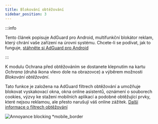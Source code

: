 ```yaml
---
title: Blokování obtěžování
sidebar_position: 3
---
```


:::info

Tento článek popisuje AdGuard pro Android, multifunkční blokátor reklam, který chrání vaše zařízení na úrovni systému. Chcete-li se podívat, jak to funguje, [stáhněte si AdGuard pro Android](https://agrd.io/download-kb-adblock)

:::

K modulu Ochrana před obtěžováním se dostanete klepnutím na kartu _Ochrana_ (druhá ikona vlevo dole na obrazovce) a výběrem možnosti _Blokování obtěžování_.

Tato funkce je založena na AdGuard filtrech obtěžování a umožňuje blokovat vyskakovací okna, okna online asistentů, oznámení o souborech cookies, výzvy ke stažení mobilních aplikací a podobné obtěžující prvky, které nejsou reklamou, ale přesto narušují váš online zážitek. [Další informace o filtrech obtěžování](/general/ad-filtering/adguard-filters/#adguard-filters)

![Annoyance blocking \*mobile_border](https://cdn.adtidy.org/blog/new/lwujvannoyance.png)
